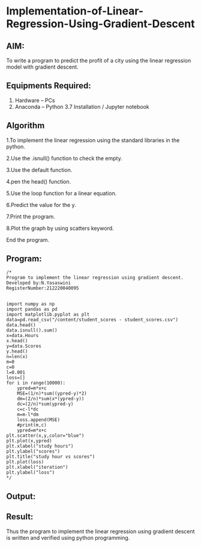 # Implementation-of-Linear-Regression-Using-Gradient-Descent

## AIM:
To write a program to predict the profit of a city using the linear regression model with gradient descent.

## Equipments Required:
1. Hardware – PCs
2. Anaconda – Python 3.7 Installation / Jupyter notebook

## Algorithm
1.To implement the linear regression using the standard libraries in the python.

2.Use the .isnull() function to check the empty.

3.Use the default function.

4.pen the head() function.

5.Use the loop function for a linear equation.

6.Predict the value for the y.

7.Print the program.

8.Plot the graph by using scatters keyword.

End the program.

## Program:
```
/*
Program to implement the linear regression using gradient descent.
Developed by:N.Yasaswini
RegisterNumber:212220040095


import numpy as np
import pandas as pd
import matplotlib.pyplot as plt
data=pd.read_csv("/content/student_scores - student_scores.csv")
data.head()
data.isnull().sum()
x=data.Hours
x.head()
y=data.Scores
y.head()
n=len(x)
m=0
c=0
l=0.001
loss=[]
for i in range(10000):
    ypred=m*x+c
    MSE=(1/n)*sum((ypred-y)*2)
    dm=(2/n)*sum(x*(ypred-y))
    dc=(2/n)*sum(ypred-y)
    c=c-l*dc
    m=m-l*dm
    loss.append(MSE)
    #print(m,c)
    ypred=m*x+c
plt.scatter(x,y,color="blue")
plt.plot(x,ypred)
plt.xlabel("study hours")
plt.ylabel("scores")
plt.title("study hour vs scores")
plt.plot(loss)
plt.xlabel("iteration")
plt.ylabel("loss")
*/
```

## Output:




## Result:
Thus the program to implement the linear regression using gradient descent is written and verified using python programming.
